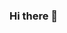 ### Hi there 👋

<!--
**ByDiegreeN0/ByDiegreeN0** is a ✨ _special_ ✨ repository because its `README.md` (this file) appears on your GitHub profile.

Here are some ideas to get you started:

🚀 Web Application Developer | HTML | CSS | JavaScript | PHP | MySQL | Laravel 🚀

Hello! I'm Diego Garcia, a passionate web application developer with a solid experience in key technologies for crafting innovative digital solutions. My focus revolves around delivering exceptional user experiences and building robust, scalable applications.

💻 Mastered Technologies:

HTML5, CSS3 for attractive and responsive interfaces.
JavaScript for client-side interactivity and dynamism.
PHP and Laravel for efficient and secure back-end development.
MySQL for database management and optimization.

🛠️ Tools and Practices:

Solid experience with Git and GitHub for version control and efficient collaboration.
Application of agile methodologies for rapid and adaptive development.

🤝 Collaboration and Development:

I am passionate about teamwork and collaboration, always seeking to learn and share knowledge with industry colleagues.

📈 Objective:

To contribute to the success of exciting and challenging technological projects, applying my technical skills.
-->
